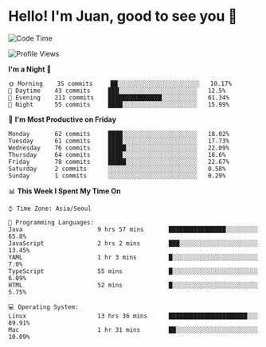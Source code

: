 # Hello! I'm Juan, good to see you 👋

<!--
**Y-k-Y/Y-k-Y** is a ✨ _special_ ✨ repository because its `README.md` (this file) appears on your GitHub profile.

Here are some ideas to get you started:

- 🔭 I’m currently working on ...
- 🌱 I’m currently learning ...
- 👯 I’m looking to collaborate on ...
- 🤔 I’m looking for help with ...
- 💬 Ask me about ...
- 📫 How to reach me: ...
- 😄 Pronouns: ...
- ⚡ Fun fact: ...
-->
<!--
![Profile views](https://gpvc.arturio.dev/Y-k-Y)

[![Omid Nikrah StackOverflow](https://github-readme-stackoverflow.vercel.app/?userID=9517076)](https://stackoverflow.com/users/9517076/i-have-10-fingers)
-->

<!--START_SECTION:waka-->
![Code Time](http://img.shields.io/badge/Code%20Time-456%20hrs%2016%20mins-blue)

![Profile Views](http://img.shields.io/badge/Profile%20Views-0-blue)

**I'm a Night 🦉** 

```text
🌞 Morning    35 commits     ██░░░░░░░░░░░░░░░░░░░░░░░   10.17% 
🌆 Daytime    43 commits     ███░░░░░░░░░░░░░░░░░░░░░░   12.5% 
🌃 Evening    211 commits    ███████████████░░░░░░░░░░   61.34% 
🌙 Night      55 commits     ████░░░░░░░░░░░░░░░░░░░░░   15.99%

```
📅 **I'm Most Productive on Friday** 

```text
Monday       62 commits     ████░░░░░░░░░░░░░░░░░░░░░   18.02% 
Tuesday      61 commits     ████░░░░░░░░░░░░░░░░░░░░░   17.73% 
Wednesday    76 commits     █████░░░░░░░░░░░░░░░░░░░░   22.09% 
Thursday     64 commits     ████░░░░░░░░░░░░░░░░░░░░░   18.6% 
Friday       78 commits     █████░░░░░░░░░░░░░░░░░░░░   22.67% 
Saturday     2 commits      ░░░░░░░░░░░░░░░░░░░░░░░░░   0.58% 
Sunday       1 commits      ░░░░░░░░░░░░░░░░░░░░░░░░░   0.29%

```


📊 **This Week I Spent My Time On** 

```text
⌚︎ Time Zone: Asia/Seoul

💬 Programming Languages: 
Java                     9 hrs 57 mins       ████████████████░░░░░░░░░   65.8% 
JavaScript               2 hrs 2 mins        ███░░░░░░░░░░░░░░░░░░░░░░   13.45% 
YAML                     1 hr 3 mins         █░░░░░░░░░░░░░░░░░░░░░░░░   7.0% 
TypeScript               55 mins             █░░░░░░░░░░░░░░░░░░░░░░░░   6.09% 
HTML                     52 mins             █░░░░░░░░░░░░░░░░░░░░░░░░   5.75%

💻 Operating System: 
Linux                    13 hrs 36 mins      ██████████████████████░░░   89.91% 
Mac                      1 hr 31 mins        ██░░░░░░░░░░░░░░░░░░░░░░░   10.09%

```


<!--END_SECTION:waka-->
